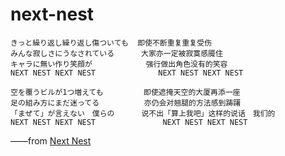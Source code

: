 # next-nest

```
きっと繰り返し繰り返し傷ついても  即使不断重复重复受伤
みんな寂しさにうなされている      大家亦一定被寂寞感魇住
キャラに無い作り笑顔が            强行做出角色没有的笑容
NEXT NEST NEXT NEST              NEXT NEST NEXT NEST

空を覆うビルが1つ増えても         即使遮掩天空的大厦再添一座
足の組み方にまだ迷ってる          亦仍会对翘腿的方法感到踌躇
「まぜて」が言えない　僕らの      说不出「算上我吧」这样的说话　我们的
NEXT NEST NEXT NEST               NEXT NEST NEXT NEST
```

——from [Next Nest](https://zh.moegirl.org.cn/Next_Nest)
